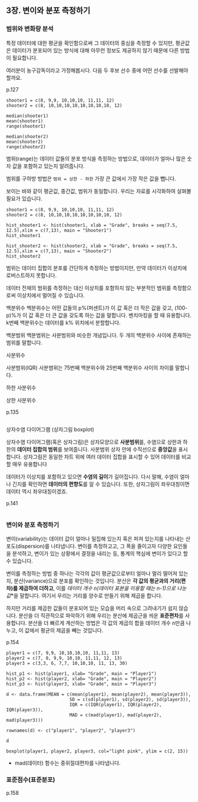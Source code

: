## 3장. 변이와 분포 측정하기

### 범위와 변화량 분석

특정 데이터에 대한 평균을 확인함으로써 그 데이터의 중심을 측정할 수 있지만, 평균값은 데이터가 분포되어 있는 방식에 대해 아무런 정보도 제공하지 않기 때문에 다른 방법이 필요합니다.

여러분이 농구감독이라고 가정해봅시다. 다음 두 후보 선수 중에 어떤 선수를 선발해야 할까요. 

p.127
```{r}
shooter1 = c(8, 9,9, 10,10,10, 11,11, 12)
shooter2 = c(8, 10,10,10,10,10,10,10,10, 12)

median(shooter1)
mean(shooter1)
range(shooter1)

median(shooter2)
mean(shooter2)
range(shooter2)

```

범위(range)는 데이터 값들의 분포 방식을 측정하는 방법으로, 데이터가 얼마나 많은 숫자 값을 포함하고 있는지 알려줍니다.

범위를 구하방 방법은 `범위 = 상한 - 하한` 가장 큰 값에서 가장 작은 값을 뺍니다. 


보이는 바와 같이 평균값, 중간값, 범위가 동일합니다.
우리는 자료를 시각화하여 살펴볼 필요가 있습니다.

```{r}
shooter1 = c(8, 9,9, 10,10,10, 11,11, 12)
shooter2 = c(8, 10,10,10,10,10,10,10,10, 12)

hist_shooter1 <- hist(shooter1, xlab = "Grade", breaks = seq(7.5, 12.5),xlim = c(7,13), main = "Shooter1")
hist_shooter1

hist_shooter2 <- hist(shooter2, xlab = "Grade", breaks = seq(7.5, 12.5),xlim = c(7,13), main = "Shooter2")
hist_shooter2
```


범위는 데이터 집합의 분포를 간단하게 측정하는 방법이지만, 만약 데이터가 이상치에 로버스트하지 못합니다. 

데이터 전체의 범위를 측정하는 대신 이상치를 포함하지 않는 부분적인 범위를 측정함으로써 이상치에서 멀어질 수 있습니다.

백분위수
백분위수는 어떤 값들의 p%(퍼센트)가 이 값 혹은 더 작은 값을 갖고, (100-p)%가 이 값 혹은 더 큰 값을 갖도록 하는 값을 말합니다. 벤치마킹을 할 때 유용합니다. k번째 백분위수는 데이터를 k% 위치에서 분할합니다. 

백분범위
백분범위는 사분범위와 비슷한 개념입니다. 두 개의 백분위수 사이에 존재하는 범위를 말합니다.

사분위수

사분범위(IQR)
사분범위는 75번째 백분위수와 25번째 백분위수 사이의 차이를 말합니다.

하한 사분위수

상한 사분위수

p.135
```{r}

```




상자수염 다이어그램 (상자그림 boxplot)

상자수염 다이어그램(혹은 상자그림)은 상자모양으로 **사분범위**를, 수염으로 상한과 하한의  **데이터 집합의 범위**를 보여줍니다. 사분범위 상자 안에 수직선으로 **중앙값**을 표시합니다. 상자그림은 동일한 차트 위에 여러 데이터 집합을 표시할 수 있어 데이터를 비교할 매우 유용합니다

데이터가 이상치를 포함하고 있으면 **수염의 길이**가 길어집니다. 다시 말해, 수염이 얼마나 긴지를 확인하면 **데이터의 편향도**를 알 수 있습니다. 또한, 상자그림이 좌우대칭이면 데이터 역시 좌우대칭이겠죠.



p.141
```{r}

```



### 변이와 분포 측정하기

변이(variability)는 데이터 값이 얼마나 밀집해 있는지 혹은 퍼져 있는지를 나타내는 산포도(dispersion)를 나타냅니다. 변이를 측정하고고, 그 폭을 줄이고자 다양한 요인들을 분석하고, 변이가 있는 상황에서 결정을 내리는 등, 통계의 핵심에 변이가 있다고 할 수 있습니다.

변이를 측정하는 방법 중 하나는 각각의 값이 평균값으로부터 얼마나 멀리 떨어져 있는지, 분산(variance)으로 분포를 확인하는 것입니다. 분산은 **각 값의 평균과의 거리(편차)를 제곱하여 더하고**, 이를 **데이터 개수 n(데이터 표본을 이용할 때는 n-1*)으로 나눈 값**을 말합니다. 여기서 우리는 거리를 양수로 만들기 위해 제곱을 합니다. 

하지만 거리를 제곱한 값들이 분포되어 있는 모습을 머리 속으로 그려내기가 쉽지 않습니다. 분산을 더 직관적으로 파악하기 위해 우리는 분산에 제곱근을 씌운 **표준편차**를 사용합니다.
분산을 더 빠르게 계산하는 방법은 각 값의 제곱의 합을 데이터 개수 n만큼 나누고, 이 값에서 평균의 제곱을 빼는 것입니다. 


p.154
```{r}
player1 = c(7, 9,9, 10,10,10,10, 11,11, 13)
player2 = c(7, 8, 9,9, 10,10, 11,11, 12, 13)
player3 = c(3,3, 6, 7,7, 10,10,10, 11, 13, 30)

hist_p1 <- hist(player1, xlab= "Grade", main = "Player1")
hist_p2 <- hist(player2, xlab= "Grade", main = "Player2")
hist_p3 <- hist(player3, xlab= "Grade", main = "Player3")

d <- data.frame(MEAN = c(mean(player1), mean(player2), mean(player3)),
                        SD = c(sd(player1), sd(player2), sd(player3)),
                        IQR = c(IQR(player1), IQR(player2), IQR(player3)),
                        MAD = c(mad(player1), mad(player2), mad(player3)))

rownames(d) <- c("player1", "player2", "player3")

d

boxplot(player1, player2, player3, col="light pink", ylim = c(2, 15))

```


* mad(데이터) 함수는 중위절대편차를 나타냅니다. 


### 표준점수(표준분포)


p.158
```{r}

```



